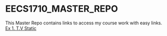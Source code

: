 # EECS1710_MASTER_REPO
This Master Repo contains links to access my course work with easy links.
[Ex 1. T.V Static](https://github.com/JasmineLIE/EECS1710_Exercise1)
